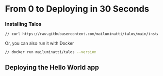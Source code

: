 # From 0 to Deploying in 30 Seconds

### Installing Talos

```bash
// curl https://raw.githubusercontent.com/mailuminatti/talos/main/install.sh | bash
```

Or, you can also run it with Docker

```bash
// docker run mailuminatti/talos --version
```

## Deploying the Hello World app


